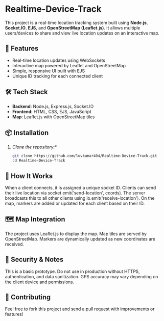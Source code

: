 # Realtime-Device-Track

This project is a real-time location tracking system built using **Node.js**, **Socket.IO**, **EJS**, and **OpenStreetMap (Leaflet.js)**. It allows multiple users/devices to share and view live location updates on an interactive map.

## 🚀 Features

- Real-time location updates using WebSockets
- Interactive map powered by Leaflet and OpenStreetMap
- Simple, responsive UI built with EJS
- Unique ID tracking for each connected client

## 🛠️ Tech Stack

- **Backend**: Node.js, Express.js, Socket.IO
- **Frontend**: HTML, CSS, EJS, JavaScript
- **Map**: Leaflet.js with OpenStreetMap tiles

## 📦 Installation

1. *Clone the repository:**
   ```bash
   git clone https://github.com/luvkumar404/Realtime-Device-Track.git
   cd Realtime-Device-Track

## 🧠 How It Works
When a client connects, it is assigned a unique socket ID.
Clients can send their live location via socket.emit('send-location', coords).
The server broadcasts this to all other clients using io.emit('receive-location').
On the map, markers are added or updated for each client based on their ID.

## 🗺️ Map Integration
The project uses Leaflet.js to display the map.
Map tiles are served by OpenStreetMap.
Markers are dynamically updated as new coordinates are received.

## 🔐 Security & Notes
This is a basic prototype. Do not use in production without HTTPS, authentication, and data sanitization.
GPS accuracy may vary depending on the client device and permissions.

## 🤝 Contributing
Feel free to fork this project and send a pull request with improvements or features!

